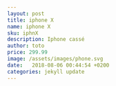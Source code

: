 ```yaml
---
layout: post
title: iphone X
name: iphone X
sku: iphnX
description: Iphone cassé
author: toto
price: 299.99
image: /assets/images/phone.svg
date:   2018-08-06 00:44:54 +0200
categories: jekyll update
---
```


